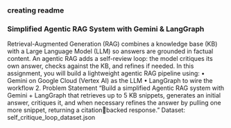 ### creating readme
 
### Simplified Agentic RAG System with Gemini & LangGraph

Retrieval-Augmented Generation (RAG) combines a knowledge base (KB)
with a Large Language Model (LLM) so answers are grounded in factual content.
An agentic RAG adds a self-review loop: the model critiques its own answer,
checks against the KB, and refines if needed.
In this assignment, you will build a lightweight agentic RAG pipeline using:
• Gemini on Google Cloud (Vertex AI) as the LLM
• LangGraph to wire the workflow
2. Problem Statement
“Build a simplified Agentic RAG system with Gemini +
LangGraph that retrieves up to 5 KB snippets, generates an
initial answer, critiques it, and when necessary refines the
answer by pulling one more snippet, returning a citationbacked response.”
Dataset: self_critique_loop_dataset.json

